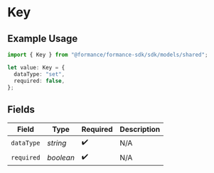 # Key

## Example Usage

```typescript
import { Key } from "@formance/formance-sdk/sdk/models/shared";

let value: Key = {
  dataType: "set",
  required: false,
};
```

## Fields

| Field              | Type               | Required           | Description        |
| ------------------ | ------------------ | ------------------ | ------------------ |
| `dataType`         | *string*           | :heavy_check_mark: | N/A                |
| `required`         | *boolean*          | :heavy_check_mark: | N/A                |